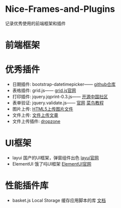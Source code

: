 # Nice-Frames-and-Plugins
记录优秀使用的前端框架和插件

# 前端框架
# 优秀插件
<ul>
  <li>
    <span>日期插件:</span>
    <span>bootstrap-datetimepicker——</span>
    <a href="https://github.com/uxsolutions/bootstrap-datepicker">github仓库</a>
  </li>
  
  <li>
    <span>表格插件:</span>
    <span>grid.js——</span>
    <a href="http://js-grid.com/">grid.js官网</a>
  </li>
  
  <li>
    <span>打印插件:</span>
    <span>jquery.jqprint-0.3.js——</span>
    <a href="https://www.oschina.net/code/snippet_1039735_34103">开源中国社区</a>
  </li>
  
  <li>
    <span>表单验证:</span>
    <span>jquery.validate.js——</span>
    <a href="https://jqueryvalidation.org/">官网</a>
    <a href="http://www.runoob.com/jquery/jquery-plugin-validate.html">菜鸟教程</a>
  </li>
  
  <li>
    <span>图片上传:</span>
    <a href="https://segmentfault.com/a/1190000004924160">HTML5上传图片文件</a>
  </li>
  
   <li>
    <span>文件上传:</span>
    <a href="http://www.cnblogs.com/kissdodog/archive/2012/12/15/2819025.html">文件上传文章</a>
  </li>
  
   <li>
    <span>文件上传插件:</span>
    <a href="http://www.dropzonejs.com/#">dropzone</a>
  </li>

</ul>

# UI框架
<ul>
  <li>
    <span>layui</span>
    <span>国产的UI框架，弹窗组件出色</span>
    <a href="http://layer.layui.com/">layui官网</a>
  </li>
   <li>
    <span>ElementUI</span>
    <span>饿了吗UI框架</span>
    <a href="http://element.eleme.io/#/zh-CN/component/installation">ElementUI官网</a>
  </li>
</ul>

# 性能插件库
<ul>
  <li>
    <span>basket.js</span>
    <span>Local Storage 缓存应用脚本的库</span>
    <a href="https://addyosmani.com/basket.js/">文档</a>
  </li>
</ul>
